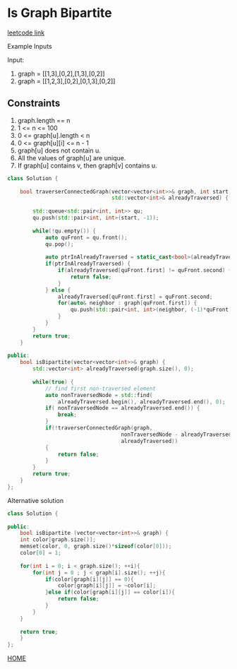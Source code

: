 # Is Graph Bipartite

[leetcode link](https://leetcode.com/problems/is-graph-bipartite/)

Example Inputs

Input:

1. graph = [[1,3],[0,2],[1,3],[0,2]]
2. graph = [[1,2,3],[0,2],[0,1,3],[0,2]]

## Constraints

1. graph.length == n
2. 1 <= n <= 100
3. 0 <= graph[u].length < n
4. 0 <= graph[u][i] <= n - 1
5. graph[u] does not contain u.
6. All the values of graph[u] are unique.
7. If graph[u] contains v, then graph[v] contains u.

```cpp
class Solution {
    
    bool traverserConnectedGraph(vector<vector<int>>& graph, int start, 
                                 std::vector<int>& alreadyTraversed) {
        
        std::queue<std::pair<int, int>> qu;        
        qu.push(std::pair<int, int>(start, -1));
        
        while(!qu.empty()) {
            auto quFront = qu.front();
            qu.pop();
            
            auto ptrInAlreadyTraversed = static_cast<bool>(alreadyTraversed[quFront.first]);
            if(ptrInAlreadyTraversed) {
                if(alreadyTraversed[quFront.first] != quFront.second) {
                    return false;
                }
            } else {
                alreadyTraversed[quFront.first] = quFront.second;
                for(auto& neighbor : graph[quFront.first]) {
                    qu.push(std::pair<int, int>(neighbor, (-1)*quFront.second));
                }
            }
        }
        return true;
    }
    
public:
    bool isBipartite(vector<vector<int>>& graph) {
        std::vector<int> alreadyTraversed(graph.size(), 0);
        
        while(true) {
            // find first non-traversed element
            auto nonTraversedNode = std::find(
                alreadyTraversed.begin(), alreadyTraversed.end(), 0);
            if( nonTraversedNode == alreadyTraversed.end()) {
                break;
            }
            if(!traverserConnectedGraph(graph, 
                                    nonTraversedNode - alreadyTraversed.begin(), 
                                    alreadyTraversed))
            {
                return false;
            }
        } 
        return true;
    }
};
```

Alternative solution

```cpp
class Solution {
    
public:
    bool isBipartite (vector<vector<int>>& graph) {
    int color[graph.size()];
    memset(color, 0, graph.size()*sizeof(color[0]));
    color[0] = 1;
    
    for(int i = 0; i < graph.size(); ++i){
        for(int j = 0 ; j < graph[i].size(); ++j){
            if(color[graph[i][j]] == 0){
                color[graph[i][j]] = ~color[i];
            }else if(color[graph[i][j]] == color[i]){
                return false;
            }
        }
    }
    
    return true;
    }
};
```

[HOME](../README.md)
